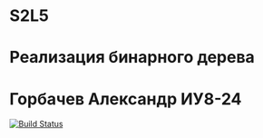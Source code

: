 # S2L5
# Реализация бинарного дерева
# Горбачев Александр ИУ8-24
[![Build Status](https://travis-ci.org/AlexGorbachev2198/S2L5.svg?branch=master)](https://travis-ci.org/AlexGorbachev2198/S2L5)
